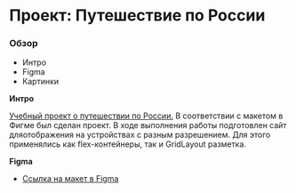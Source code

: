 # Проект: Путешествие по России

### Обзор
* Интро
* Figma
* Картинки

**Интро**

[Учебный проект о путешествии по России.](https://github.com/ValentinovDmitrii/russian-travel)
В соответствии с макетом в Фигме был сделан проект. В ходе выполнения работы подготовлен сайт дляотображения на устройствах с разным разрешением. Для этого применялись как flex-контейнеры, так и GridLayout разметка.

**Figma**

* [Ссылка на макет в Figma](https://www.figma.com/file/5S2WSbEFL6awjVWJ0NWL8Q/Sprint-3_-Russia-_-desktop-mobile?node-id=28503%3A0)


